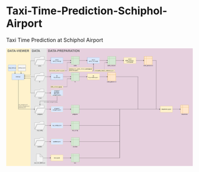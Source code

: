 # Taxi-Time-Prediction-Schiphol-Airport

Taxi Time Prediction at Schiphol Airport

![Code Diagram](code_diagram.png "Code Diagram")
